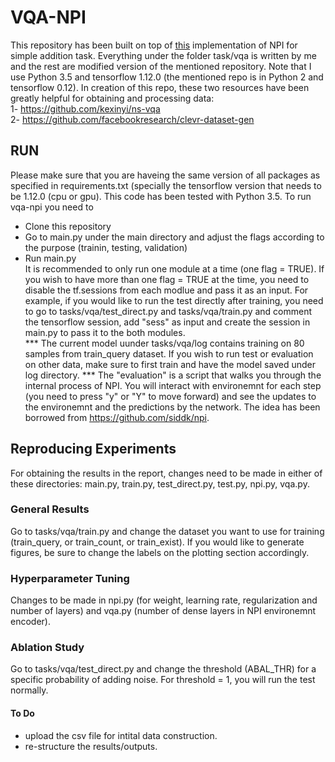 # VQA-NPI
This repository has been built on top of [this](https://github.com/siddk/npi) implementation of NPI for simple addition task. Everything under the folder task/vqa is written by me and the rest are modified version of the mentioned repository. Note that I use Python 3.5 and tensorflow 1.12.0 (the mentioned repo is in Python 2 and tensorflow 0.12). In creation of this repo, these two resources have been greatly helpful for obtaining and processing data:<br/>
1- https://github.com/kexinyi/ns-vqa  <br/>
2- https://github.com/facebookresearch/clevr-dataset-gen <br/>
## RUN
Please make sure that you are haveing the same version of all packages as specified in requirements.txt (specially the tensorflow version that needs to be 1.12.0 (cpu or gpu). This code has been tested with Python 3.5. To run vqa-npi you need to <br/>
* Clone this repository
* Go to main.py under the main directory and adjust the flags according to the purpose (trainin, testing, validation)
* Run main.py <br/>
It is recommended to only run one module at a time (one flag = TRUE). If you wish to have more than one flag = TRUE at the time, you need to disable the tf.sessions from each modlue and pass it as an input. For example, if you would like to run the test directly after training, you need to go to tasks/vqa/test_direct.py and tasks/vqa/train.py and comment the tensorflow session, add "sess" as input and create the session in main.py to pass it to the both modules. <br/>
*** The current model uunder tasks/vqa/log contains training on 80 samples from train_query dataset. If you wish to run test or evaluation on other data, make sure to first train and have the model saved under log directory.
*** The "evaluation" is a script that walks you through the internal process of NPI. You will interact with environemnt for each step (you need to press "y" or "Y" to move forward) and see the updates to the environemnt and the predictions by the network. The idea has been borrowed from https://github.com/siddk/npi.
## Reproducing Experiments
For obtaining the results in the report, changes need to be made in either of these directories: main.py, train.py, test_direct.py, test.py, npi.py, vqa.py.
### General Results
Go to tasks/vqa/train.py and change the dataset you want to use for training (train_query, or train_count, or train_exist). If you would like to generate figures, be sure to change the labels on the plotting section accordingly. 
### Hyperparameter Tuning
Changes to be made in npi.py (for weight, learning rate, regularization and number of layers) and vqa.py (number of dense layers in NPI environemnt encoder).
### Ablation Study
Go to tasks/vqa/test_direct.py and change the threshold (ABAL_THR) for a specific probability of adding noise. For threshold = 1, you will run the test normally.

#### To Do
* upload the csv file for intital data construction.
* re-structure the results/outputs.
